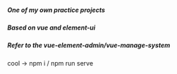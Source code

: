##### One of my own practice projects  
##### Based on vue and element-ui  
##### Refer to the vue-element-admin/vue-manage-system
cool -> npm i / npm run serve
